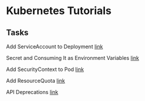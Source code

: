 # Kubernetes Tutorials

## Tasks

Add ServiceAccount to Deployment [link](add-sa-to-deployment/README.md)

Secret and Consuming It as Environment Variables [link](secret-and-consuming-as-env-variables/README.md)

Add SecurityContext to Pod [link](add-add-securitycontext-to-pod/README.md)

Add ResourceQuota [link](add-resourcequota/README.md)

API Deprecations [link](api-deprecations/README.md)
